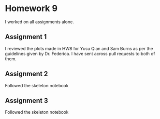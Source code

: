 # Homework 9

I worked on all assignments alone.

## Assignment 1
I reviewed the plots made in HW8 for Yusu Qian and Sam Burns as per the guidelines given by Dr. Federica. I have sent across pull requests to both of them.

## Assignment 2
Followed the skeleton notebook

## Assignment 3
Followed the skeleton notebook